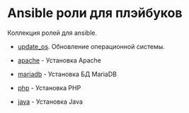 # Ansible роли для плэйбуков

Коллекция ролей для ansible.

- [update_os](./update_os/). Обновление операционной системы.

- [apache](./apache/) - Установка Apache

- [mariadb](./mariadb/) - Установка БД MariaDB

- [php](./php/) - Установка PHP

- [java](./java/) - Установка Java
